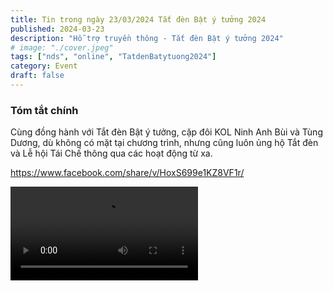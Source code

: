 ```yaml
---
title: Tin trong ngày 23/03/2024 Tắt đèn Bật ý tưởng 2024
published: 2024-03-23
description: "Hỗ trợ truyền thông - Tắt đèn Bật ý tưởng 2024"
# image: "./cover.jpeg"
tags: ["nds", "online", "TatdenBatytuong2024"]
category: Event
draft: false
---
```


### Tóm tắt chính 


Cùng đồng hành với Tắt đèn Bật ý tưởng, cặp đôi KOL Ninh Anh Bùi và Tùng Dương, dù không có mặt tại chương trình, nhưng cũng luôn ủng hộ Tắt đèn và Lễ hội Tái Chế thông qua các hoạt động từ xa.

https://www.facebook.com/share/v/HoxS699e1KZ8VF1r/


<video controls>
  <source type="video/mp4" src="https://github.com/user-attachments/assets/c43f3f1c-ddea-430a-a481-6eeaa2be1d87" >
</video>



